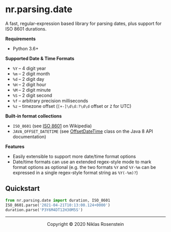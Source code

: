 # nr.parsing.date

A fast, regular-expression based library for parsing dates, plus support for ISO 8601 durations.

__Requirements__

* Python 3.6+

__Supported Date & Time Formats__

- `%Y` &ndash; 4 digit year
- `%m` &ndash; 2 digit month
- `%d` &ndash; 2 digit day
- `%H` &ndash; 2 digit hour
- `%M` &ndash; 2 digit minute
- `%S` &ndash; 2 digit second
- `%f` &ndash; arbitrary precision milliseconds
- `%z` &ndash; timezone offset (`[+-]\d\d:?\d\d` offset or `Z` for UTC)

__Built-in format collections__

* `ISO_8601` (see [ISO 8601](https://en.wikipedia.org/wiki/ISO_8601) on Wikipedia)
* `JAVA_OFFSET_DATETIME` (see [OffsetDateTime](https://docs.oracle.com/javase/8/docs/api/java/time/OffsetDateTime.html) class on the Java 8 API documentation)

__Features__

* Easily extensible to support more date/time format options
* Date/time formats can use an extended regex-style mode to mark format options as optional (e.g.
  the two formats `%Y` and `%Y-%m` can be expressed in a single regex-style format string as
  `%Y(-%m)?`)

## Quickstart

```python
from nr.parsing.date import duration, ISO_8601
ISO_8601.parse('2021-04-21T10:13:00.124+0000')
duration.parse('P3Y6M4DT12H30M5S')
```

---

<p align="center">Copyright &copy; 2020 Niklas Rosenstein</p>
